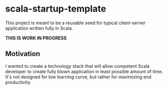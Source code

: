 # scala-startup-template
This project is meant to be a reusable seed for typical client-server application written fully in Scala.

**THIS IS WORK IN PROGRESS**

## Motivation
I wanted to create a technology stack that will allow competent Scala developer to create fully blown
application in least possible amount of time. It's not designed for low learning curve, 
but rather for maximizing end productivity.

